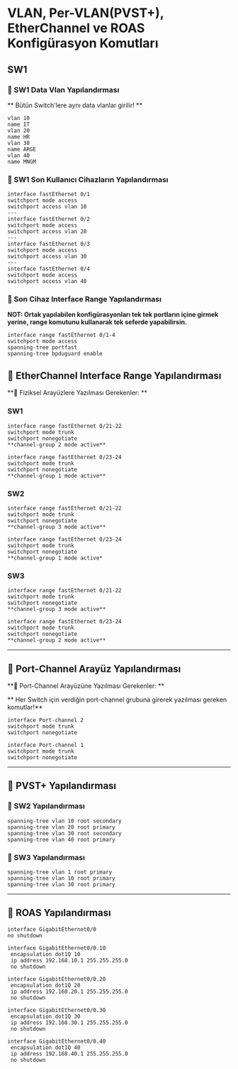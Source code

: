 # VLAN, Per-VLAN(PVST+), EtherChannel ve ROAS Konfigürasyon Komutları

## SW1

### 🔧 SW1 Data Vlan Yapılandırması

** Bütün Switch'lere aynı data vlanlar girilir! ** 

```
vlan 10
name IT 
vlan 20
name HR
vlan 30 
name ARGE
vlan 40 
name MNGM 
```

### 🔧 SW1 Son Kullanıcı Cihazların Yapılandırması

```
interface fastEthernet 0/1
switchport mode access 
switchport access vlan 10 
---
interface fastEthernet 0/2
switchport mode access 
switchport access vlan 20 
---
interface fastEthernet 0/3
switchport mode access 
switchport access vlan 30 
---
interface fastEthernet 0/4
switchport mode access 
switchport access vlan 40 
```

### 🔧 Son Cihaz Interface Range Yapılandırması

**NOT: Ortak yapılabilen konfigürasyonları tek tek portların içine girmek yerine, range komutunu kullanarak tek seferde yapabilirsin.**

```
interface range fastEthernet 0/1-4 
switchport mode access
spanning-tree portfast
spanning-tree bpduguard enable
```

## 🔧 EtherChannel Interface Range Yapılandırması

**🔹 Fiziksel Arayüzlere Yazılması Gerekenler: ** 

### SW1 
```
interface range fastEthernet 0/21-22
switchport mode trunk
switchport nonegotiate
**channel-group 2 mode active**
```

```
interface range fastEthernet 0/23-24
switchport mode trunk
switchport nonegotiate
**channel-group 1 mode active**

```

### SW2 
```
interface range fastEthernet 0/21-22
switchport mode trunk
switchport nonegotiate
**channel-group 3 mode active**
```

```
interface range fastEthernet 0/23-24
switchport mode trunk
switchport nonegotiate
**channel-group 1 mode active*

```

### SW3 
```
interface range fastEthernet 0/21-22
switchport mode trunk
switchport nonegotiate
**channel-group 3 mode active**
```

```
interface range fastEthernet 0/23-24
switchport mode trunk
switchport nonegotiate
**channel-group 2 mode active**

```
---

## 🔧 Port-Channel Arayüz Yapılandırması


**🔹 Port-Channel Arayüzüne Yazılması Gerekenler: **

** Her Switch için verdiğin port-channel grubuna girerek yazılması gereken komutlar!**
```
interface Port-channel 2
switchport mode trunk 
switchport nonegotiate
```

```
interface Port-channel 1
switchport mode trunk 
switchport nonegotiate

```
---

## 🔧 PVST+ Yapılandırması 

### 🔧 SW2 Yapılandırması 

```
spanning-tree vlan 10 root secondary
spanning-tree vlan 20 root primary
spanning-tree vlan 30 root secondary
spanning-tree vlan 40 root primary
```

### 🔧 SW3 Yapılandırması 

```
spanning-tree vlan 1 root primary
spanning-tree vlan 10 root primary
spanning-tree vlan 30 root primary
```
---

## 🔧 ROAS Yapılandırması 

```
interface GigabitEthernet0/0
no shutdown

interface GigabitEthernet0/0.10
 encapsulation dot1Q 10
 ip address 192.168.10.1 255.255.255.0
 no shutdown

interface GigabitEthernet0/0.20
 encapsulation dot1Q 20
 ip address 192.168.20.1 255.255.255.0
 no shutdown

interface GigabitEthernet0/0.30
 encapsulation dot1Q 30
 ip address 192.168.30.1 255.255.255.0
 no shutdown

interface GigabitEthernet0/0.40
 encapsulation dot1Q 40
 ip address 192.168.40.1 255.255.255.0
 no shutdown
```
